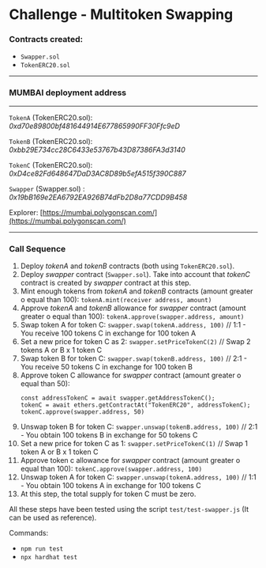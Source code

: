 # Challenge - Multitoken Swapping

### **Contracts created**:
- `Swapper.sol`
- `TokenERC20.sol`

---
### **MUMBAI deployment address**
---

`TokenA` (TokenERC20.sol): *0xd70e89800bf481644914E677865990FF30Ffc9eD*

`TokenB` (TokenERC20.sol): *0xbb29E734cc28C6433e53767b43D87386FA3d3140*

`TokenC` (TokenERC20.sol): *0xD4ce82Fd648647DaD3AC8D89b5efA515f390C887*

`Swapper` (Swapper.sol)  : *0x19bB169e2EA6792EA926B74dFb2D8a77CDD9B458*

Explorer: [https://mumbai.polygonscan.com/](https://mumbai.polygonscan.com/)

---
### Call Sequence

1. Deploy *tokenA* and *tokenB* contracts (both using `TokenERC20.sol`).
2. Deploy *swapper* contract (`Swapper.sol`). Take into account that *tokenC* contract is created by *swapper* contract at this step.
3. Mint enough tokens from *tokenA* and *tokenB* contracts (amount greater o equal than 100): `tokenA.mint(receiver address, amount)`
4. Approve *tokenA* and *tokenB* allowance for *swapper* contract (amount greater o equal than 100): `tokenA.approve(swapper.address, amount)`
5. Swap token A for token C: `swapper.swap(tokenA.address, 100)` // 1:1 - You receive 100 tokens C in exchange for 100 token A
6. Set a new price for token C as 2: `swapper.setPriceTokenC(2)` // Swap 2 tokens A or B x 1 token C
7. Swap token B for token C: `swapper.swap(tokenB.address, 100)` // 2:1 - You receive 50 tokens C in exchange for 100 token B
8. Approve token C allowance for *swapper* contract (amount greater o equal than 50): 
    ```shell
    const addressTokenC = await swapper.getAddressTokenC();
    tokenC = await ethers.getContractAt("TokenERC20", addressTokenC);
    tokenC.approve(swapper.address, 50)
    ```
9. Unswap token B for token C: `swapper.unswap(tokenB.address, 100)` // 2:1 - You obtain 100 tokens B in exchange for 50 tokens C
10. Set a new price for token C as 1: `swapper.setPriceTokenC(1)` // Swap 1 token A or B x 1 token C
11. Approve token c allowance for *swapper* contract (amount greater o equal than 100): `tokenC.approve(swapper.address, 100)`
12. Unswap token A for token C: `swapper.unswap(tokenA.address, 100)` // 1:1 - You obtain 100 tokens A in exchange for 100 tokens C
13. At this step, the total supply for token C must be zero.

All these steps have been tested using the script `test/test-swapper.js` (It can be used as reference).

Commands:
- `npm run test`
- `npx hardhat test`


